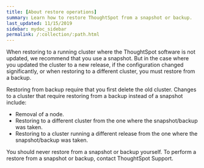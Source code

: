 ```yaml
---
title: [About restore operations]
summary: Learn how to restore ThoughtSpot from a snapshot or backup.
last_updated: 11/15/2019
sidebar: mydoc_sidebar
permalink: /:collection/:path.html
---
```

When restoring to a running cluster where the ThoughtSpot software is not updated, we recommend that you use a snapshot. But in the case where you updated the cluster to a new release, if the configuration changed significantly, or when restoring to a different cluster, you must restore from a backup.

Restoring from backup require that you first delete the old cluster. Changes to a cluster that require restoring from a backup instead of a snapshot include:

-   Removal of a node.
-   Restoring to a different cluster from the one where the snapshot/backup was taken.
-   Restoring to a cluster running a different release from the one where the snapshot/backup was taken.

You should never restore from a snapshot or backup yourself. To perform a restore from a snapshot or backup, contact ThoughtSpot Support.
